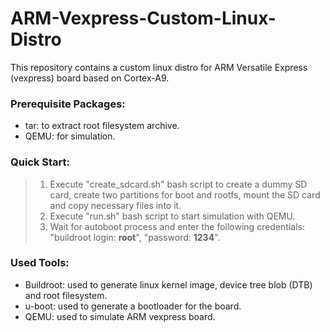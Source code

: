 # ARM-Vexpress-Custom-Linux-Distro
This repository contains a custom linux distro for ARM Versatile Express (vexpress) board based on Cortex-A9.

### Prerequisite Packages:
* tar: to extract root filesystem archive.
* QEMU: for simulation.

### Quick Start:
>1. Execute "create_sdcard.sh" bash script to create a dummy SD card, create two partitions for boot and rootfs, mount the SD card and copy necessary files into it.
>2. Execute "run.sh" bash script to start simulation with QEMU.
>3. Wait for autoboot process and enter the following credentials:
> "buildroot login: **root**", "password: **1234**".

### Used Tools:
* Buildroot: used to generate linux kernel image, device tree blob (DTB) and root filesystem.
* u-boot: used to generate a bootloader for the board.
* QEMU: used to simulate ARM vexpress board.
